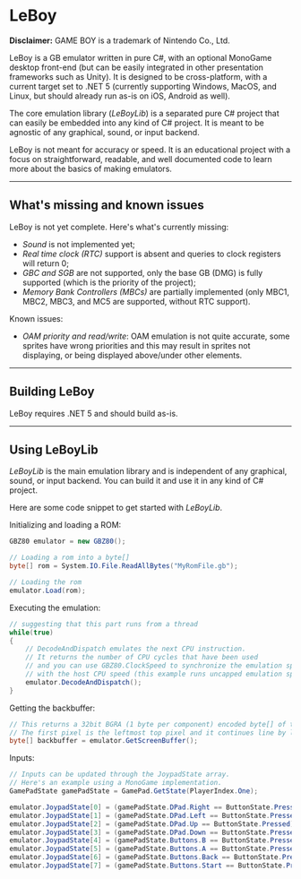 LeBoy
===================
**Disclaimer:** GAME BOY is a trademark of Nintendo Co., Ltd.

LeBoy is a GB emulator written in pure C#, with an optional MonoGame desktop front-end (but can be easily integrated in other presentation frameworks such as Unity). It is designed to be cross-platform, with a current target set to .NET 5 (currently supporting Windows, MacOS, and Linux, but should already run as-is on iOS, Android as well).

The core emulation library (*LeBoyLib*) is a separated pure C# project that can easily be embedded into any kind of C# project. It is meant to be agnostic of any graphical, sound, or input backend.

LeBoy is not meant for accuracy or speed. It is an educational project with a focus on straightforward, readable, and well documented code to learn more about the basics of making emulators.

----------

What's missing and known issues
-------------

LeBoy is not yet complete. Here's what's currently missing:

- *Sound* is not implemented yet;
- *Real time clock (RTC)* support is absent and queries to clock registers will return 0;
- *GBC and SGB* are not supported, only the base GB (DMG) is fully supported (which is the priority of the project);
- *Memory Bank Controllers (MBCs)* are partially implemented (only MBC1, MBC2, MBC3, and MC5 are supported, without RTC support).

Known issues:

- *OAM priority and read/write*: OAM emulation is not quite accurate, some sprites have wrong priorities and this may result in sprites not displaying, or being displayed above/under other elements.

----------

Building LeBoy
-------------

LeBoy requires .NET 5 and should build as-is.

----------

Using LeBoyLib
-------------

*LeBoyLib* is the main emulation library and is independent of any graphical, sound, or input backend. You can build it and use it in any kind of C# project.

Here are some code snippet to get started with *LeBoyLib*.

Initializing and loading a ROM:

```csharp
GBZ80 emulator = new GBZ80();

// Loading a rom into a byte[]
byte[] rom = System.IO.File.ReadAllBytes("MyRomFile.gb");

// Loading the rom
emulator.Load(rom);
```

Executing the emulation:

```csharp
// suggesting that this part runs from a thread
while(true)
{
    // DecodeAndDispatch emulates the next CPU instruction.
    // It returns the number of CPU cycles that have been used
    // and you can use GBZ80.ClockSpeed to synchronize the emulation speed
    // with the host CPU speed (this example runs uncapped emulation speed).
    emulator.DecodeAndDispatch();
}
```

Getting the backbuffer:

```csharp
// This returns a 32bit BGRA (1 byte per component) encoded byte[] of the full 160x144 GB display.
// The first pixel is the leftmost top pixel and it continues line by line.
byte[] backbuffer = emulator.GetScreenBuffer();
```

Inputs:

```csharp
// Inputs can be updated through the JoypadState array.
// Here's an example using a MonoGame implementation.
GamePadState gamePadState = GamePad.GetState(PlayerIndex.One);

emulator.JoypadState[0] = (gamePadState.DPad.Right == ButtonState.Pressed); // right
emulator.JoypadState[1] = (gamePadState.DPad.Left == ButtonState.Pressed); // left
emulator.JoypadState[2] = (gamePadState.DPad.Up == ButtonState.Pressed); // up
emulator.JoypadState[3] = (gamePadState.DPad.Down == ButtonState.Pressed); // down
emulator.JoypadState[4] = (gamePadState.Buttons.B == ButtonState.Pressed); // B
emulator.JoypadState[5] = (gamePadState.Buttons.A == ButtonState.Pressed); // A
emulator.JoypadState[6] = (gamePadState.Buttons.Back == ButtonState.Pressed); // select
emulator.JoypadState[7] = (gamePadState.Buttons.Start == ButtonState.Pressed); // start
```